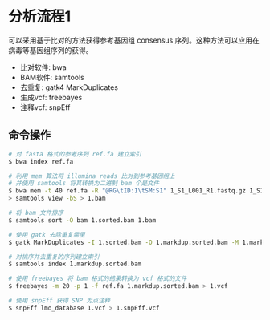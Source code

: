 # 分析流程1

可以采用基于比对的方法获得参考基因组 consensus 序列。这种方法可以应用在病毒等基因组序列的获得。

- 比对软件: bwa
- BAM软件: samtools
- 去重复: gatk4 MarkDuplicates
- 生成vcf: freebayes
- 注释vcf: snpEff

## 命令操作

```bash
# 对 fasta 格式的参考序列 ref.fa 建立索引
$ bwa index ref.fa

# 利用 mem 算法将 illumina reads 比对到参考基因组上
# 并使用 samtools 将其转换为二进制 bam 个是文件
$ bwa mem -t 40 ref.fa -R "@RG\tID:1\tSM:S1" 1_S1_L001_R1.fastq.gz 1_S1_L001_R2.fastq.gz | \
> samtools view -bS > 1.bam

# 将 bam 文件排序
$ samtools sort -O bam 1.sorted.bam 1.bam

# 使用 gatk 去除重复需里
$ gatk MarkDuplicates -I 1.sorted.bam -O 1.markdup.sorted.bam -M 1.markdup.sorted_metrics.txt

# 对排序并去重复的序列建立索引
$ samtools index 1.markdup.sorted.bam

# 使用 freebayes 将 bam 格式的结果转换为 vcf 格式的文件
$ freebayes -m 20 -p 1 -f ref.fa 1.markdup.sorted.bam > 1.vcf

# 使用 snpEff 获得 SNP 为点注释
$ snpEff lmo_database 1.vcf > 1.snpEff.vcf
```
